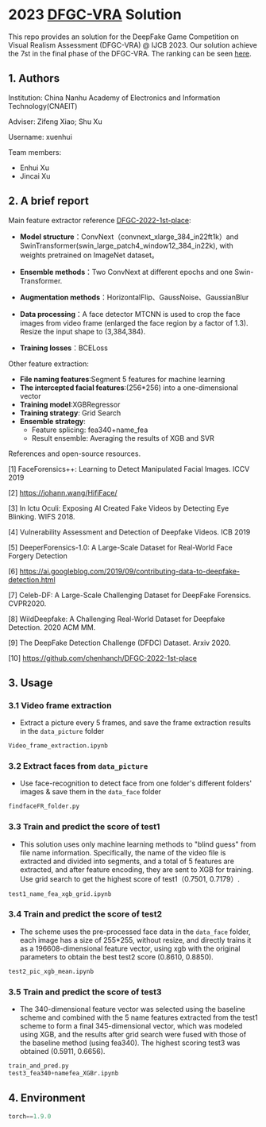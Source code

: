 # 2023 [DFGC-VRA](https://codalab.lisn.upsaclay.fr/competitions/10754) Solution 
This repo provides an solution for the DeepFake Game Competition on Visual Realism Assessment (DFGC-VRA) @ IJCB 2023. Our solution achieve the 7st in the final phase of the DFGC-VRA. The ranking can be seen [here](https://codalab.lisn.upsaclay.fr/competitions/10754#results).
## 1. Authors

Institution: China Nanhu Academy of Electronics and Information Technology(CNAEIT)

Adviser: Zifeng Xiao; Shu Xu

Username: xuenhui

Team members:

- Enhui Xu
- Jincai Xu

##  2. A brief report
Main feature extractor reference [DFGC-2022-1st-place](https://github.com/chenhanch/DFGC-2022-1st-place):
- **Model structure**：ConvNext（convnext_xlarge_384_in22ft1k）and SwinTransformer(swin_large_patch4_window12_384_in22k), with weights pretrained on ImageNet dataset。

- **Ensemble methods**：Two ConvNext at different epochs and one Swin-Transformer.

- **Augmentation methods**：HorizontalFlip、GaussNoise、GaussianBlur

- **Data processing**：A face detector MTCNN is used to crop the face images from video frame (enlarged the face region by a factor of 1.3). Resize the input shape to (3,384,384).

- **Training losses**：BCELoss

Other feature extraction:
- **File naming features**:Segment 5 features for machine learning
- **The intercepted facial features**:(256*256) into a one-dimensional vector
- **Training model**:XGBRegressor
- **Training strategy**: Grid Search
- **Ensemble strategy**: 
  - Feature splicing: fea340+name_fea
  - Result ensemble: Averaging the results of XGB and SVR

References and open-source resources.

  [1] FaceForensics++: Learning to Detect Manipulated Facial Images. ICCV 2019

  [2] https://johann.wang/HifiFace/

  [3] In Ictu Oculi: Exposing AI Created Fake Videos by Detecting Eye Blinking. WIFS 2018.

  [4] Vulnerability Assessment and Detection of Deepfake Videos. ICB 2019

  [5] DeeperForensics-1.0: A Large-Scale Dataset for Real-World Face Forgery Detection

  [6] https://ai.googleblog.com/2019/09/contributing-data-to-deepfake-detection.html

  [7] Celeb-DF: A Large-Scale Challenging Dataset for DeepFake Forensics. CVPR2020.

  [8] WildDeepfake: A Challenging Real-World Dataset for Deepfake Detection. 2020 ACM MM.

  [9] The DeepFake Detection Challenge (DFDC) Dataset. Arxiv 2020.
  
  [10] https://github.com/chenhanch/DFGC-2022-1st-place
  
## 3. Usage
  
### 3.1 Video frame extraction

- Extract a picture every 5 frames, and save the frame extraction results in the `data_picture` folder

```python
Video_frame_extraction.ipynb
```
### 3.2 Extract faces from `data_picture`

- Use face-recognition to detect face from one folder's different folders' images & save them in the `data_face` folder

```python
findfaceFR_folder.py
```
### 3.3 Train and predict the score of test1
- This solution uses only machine learning methods to "blind guess" from file name information. Specifically, the name of the video file is extracted and divided into segments, and a total of 5 features are extracted, and after feature encoding, they are sent to XGB for training. Use grid search to get the highest score of test1（0.7501, 0.7179）.

```python
test1_name_fea_xgb_grid.ipynb
```

### 3.4 Train and predict the score of test2

- The scheme uses the pre-processed face data in the `data_face` folder, each image has a size of 255*255, without resize, and directly trains it as a 196608-dimensional feature vector, using xgb with the original parameters to obtain the best test2 score (0.8610, 0.8850).

```python
test2_pic_xgb_mean.ipynb
```

### 3.5 Train and predict the score of test3
- The 340-dimensional feature vector was selected using the baseline scheme and combined with the 5 name features extracted from the test1 scheme to form a final 345-dimensional vector, which was modeled using XGB, and the results after grid search were fused with those of the baseline method (using fea340). The highest scoring test3 was obtained (0.5911, 0.6656).

```python
train_and_pred.py
test3_fea340+namefea_XGBr.ipynb
```
  
  
## 4. Environment

```python
torch==1.9.0
```
  
  
  
  
  
  
  
  
  
  
  
  
  
  
  


